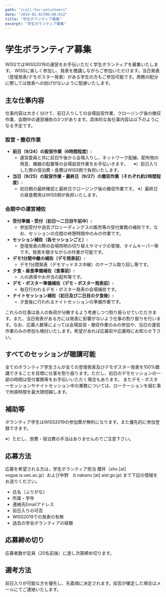 ```yaml
---
path: "/call-for-volunteers"
date: "2019-01-01T00:00:01Z"
title: "学生ボランティア募集"
excerpt: "学生ボランティア募集"
---
```


# 学生ボランティア募集

WISSではWISS2019の運営をお手伝いただく学生ボランティアを募集いたします。 WISSに楽しく参加し、発表を聴講しながらご参加いただけます。当日発表（登壇発表/デモポスター発表）がある学生の方もご参加可能です。用務の配分に際しては発表への妨げがないように配慮いたします。

## 主な仕事内容

仕事内容は大きく分けて、前日入りしての会場設営作業、クロージング後の撤収作業、会期中の運営補佐の3つがあります。具体的な各仕事内容は以下のようになる予定です。

### 設営・撤収作業

- __前日（9/24）の設営作業（6時間程度）:__
  - 運営委員と共に前日午後から会場入りし、ネットワーク配線、配布物の用意、機器の配置等の会場設営作業をお手伝いきます。
  　※）前日入りした際の宿泊費・食費はWISS側で負担いたします。
- __当日（9/25）の設営作業・最終日（9/27）の撤収作業（それぞれ約2時間程度）:__
  - 初日朝の最終確認と最終日クロージング後の撤収作業です。 ※）最終日の昼食費用はWISS側が負担いたします。

### 会期中の運営補佐

- __受付準備・受付（初日～二日目午前中）:__
  - 参加受付や過去プロシーディングスの販売等の受付業務の補佐です。なお、セッションの合間の休憩時間中のみの作業です。
- __セッション補佐（各セッションごと）:__
  - 登壇発表の際の会場照明の切り替えやマイクの管理、タイムキーパー等です。発表を聴きながらの作業が可能です。
- __デモ1分間中継の補佐（デモ発表前）:__
  - デモ1分間発表（デモマッドネス中継）のケーブル取り回し等です。
- __夕食・昼食準備補佐（食事前）:__
  - 人の誘導やお弁当の配布等です。
- __デモ・ポスター準備補佐（デモ・ポスター発表前）:__
  - 毎日行われるデモ・ポスター発表の会場補佐です。
- __ナイトセッション補佐（初日及び二日目の夕食後）:__
  - 夕食後に行われるナイトセッションの準備作業です。

これらの仕事は各人の負荷が分散するよう考慮しつつ割り振らせていただきます。また、当日発表がある方には発表に影響がないよう仕事の割り振りを行います。なお、応募人数等によっては会場設営・撤収作業のみの参加や、当日の運営作業のみの参加も検討いたします。希望があれば応募前や応募時にお知らせ下さい。

## すべてのセッションが聴講可能

全てのボランティア学生さんが全ての登壇発表及びデモポスター発表を100%聴講できることを目標に仕事を割り振ります。ただし、初日のデモセッションの一部の時間は受付業務等をお手伝いいただく場合もあります。 またデモ・ポスターセッションやナイトセッション中の業務については、ローテーションを組む事で拘束時間を最大限短縮します。

## 補助等

ボランティア学生はWISS2019の参加費が無料になります。また優先的に参加登録できます。

※）ただし、旅費・宿泊費の手当はありませんのでご注意下さい。

## 応募方法

応募を希望される方は，学生ボランティア担当 櫻井（sho [at] vogue.is.uec.ac.jp）および中野　(t.nakano [at] aist.go.jp) まで下記の情報をお送りください。

- 氏名（ふりがな）
- 所属・学年
- 連絡先Emailアドレス
- 前日入りの可否
- WISS2019での発表の有無
- 過去の学会ボランティアの経験

## 応募締め切り

応募者数が定員（20名前後）に達し次第締め切ります。

## 選考方法

前日入りが可能な方を優先し、先着順に決定されます。採否が確定した場合はメールにてご連絡いたします。
